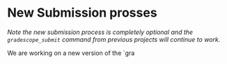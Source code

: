 # New Submission prosses

*Note the new submission process is completely optional and the `gradescope_submit` command from previous projects will continue to work.*

We are working on a new version of the `gra